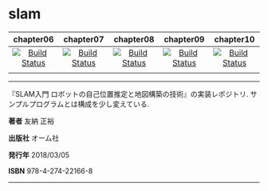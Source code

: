 # slam

| chapter06                                                                                                 | chapter07                                                                                                 | chapter08                                                                                                 | chapter09                                                                                                 | chapter10                                                                                                 |
|:---------------------------------------------------------------------------------------------------------:|:---------------------------------------------------------------------------------------------------------:|:---------------------------------------------------------------------------------------------------------:|:---------------------------------------------------------------------------------------------------------:|:---------------------------------------------------------------------------------------------------------:|
| [![Build Status](https://travis-ci.org/soblin/slam.svg?branch=chapter06)](https://travis-ci.org/soblin/slam) | [![Build Status](https://travis-ci.org/soblin/slam.svg?branch=chapter07)](https://travis-ci.org/soblin/slam) | [![Build Status](https://travis-ci.org/soblin/slam.svg?branch=master)](https://travis-ci.org/soblin/slam) | [![Build Status](https://travis-ci.org/soblin/slam.svg?branch=master)](https://travis-ci.org/soblin/slam) | [![Build Status](https://travis-ci.org/soblin/slam.svg?branch=master)](https://travis-ci.org/soblin/slam) |
|                                                                                                           |                                                                                                           |                                                                                                           |                                                                                                           |                                                                                                           |

---

『SLAM入門 ロボットの自己位置推定と地図構築の技術』の実装レポジトリ. サンプルプログラムとは構成を少し変えている.

**著者** 友納 正裕

**出版社** オーム社

**発行年** 2018/03/05

**ISBN** 978-4-274-22166-8

---


